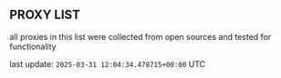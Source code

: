 ## PROXY LIST

all proxies in this list were collected from open sources and tested for functionality

last update: `2025-03-31 12:04:34.478715+00:00` UTC